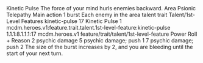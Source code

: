 <ability>
  <name>Kinetic Pulse</name>
  <flavor>The force of your mind hurls enemies backward.</flavor>
  <keywords>
    <keyword>Area</keyword>
    <keyword>Psionic</keyword>
    <keyword>Telepathy</keyword>
  </keywords>
  <type>Main action</type>
  <distance>1 burst</distance>
  <target>Each enemy in the area</target>
  <metadata>
    <class>talent</class>
    <feature_type>trait</feature_type>
    <file_dpath>Talent/1st-Level Features</file_dpath>
    <item_id>kinetic-pulse</item_id>
    <item_index>17</item_index>
    <item_name>Kinetic Pulse</item_name>
    <level>1</level>
    <scc>mcdm.heroes.v1:feature.trait.talent.1st-level-feature:kinetic-pulse</scc>
    <scdc>1.1.1:8.1.1.1:17</scdc>
    <source>mcdm.heroes.v1</source>
    <type>feature/trait/talent/1st-level-feature</type>
  </metadata>
  <effects>
    <effect type="roll">
      <roll>Power Roll + Reason</roll>
      <t1>2 psychic damage</t1>
      <t2>5 psychic damage; push 1</t2>
      <t3>7 psychic damage; push 2</t3>
    </effect>
    <effect type="mundane" name="Strained">The size of the burst increases by 2, and you are bleeding until the start of your next turn.</effect>
  </effects>
</ability>
